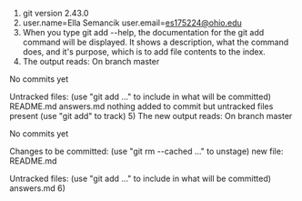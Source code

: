 1) git version 2.43.0
2) user.name=Ella Semancik
user.email=es175224@ohio.edu
3) When you type
git add --help, the documentation for the git add command will be displayed. It shows a description, what the command does, and it's purpose, which is to add file contents to the index.
4) The output reads:
On branch master

No commits yet

Untracked files:
(use "git add <file>..." to include in what will be committed)
    README.md
    answers.md
nothing added to commit but untracked files present (use "git add" to track)
5) The new output reads:
On branch master

No commits yet

Changes to be committed:
    (use "git rm --cached <file>..." to unstage)
    new file:  README.md

Untracked files:
(use "git add <file>..." to include in what will be committed)
    answers.md
6) 

